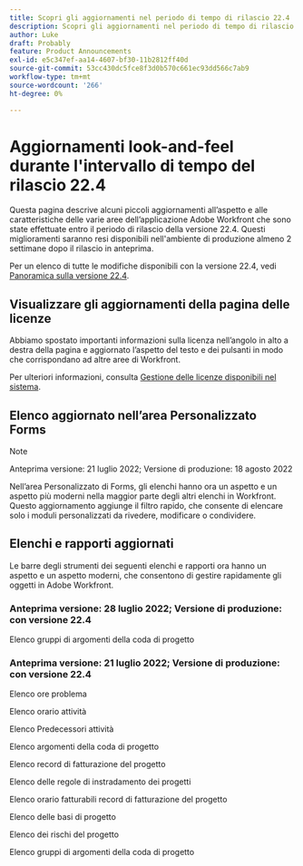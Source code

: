 ```yaml
---
title: Scopri gli aggiornamenti nel periodo di tempo di rilascio 22.4
description: Scopri gli aggiornamenti nel periodo di tempo di rilascio 22.4
author: Luke
draft: Probably
feature: Product Announcements
exl-id: e5c347ef-aa14-4607-bf30-11b2812ff40d
source-git-commit: 53cc430dc5fce8f3d0b570c661ec93dd566c7ab9
workflow-type: tm+mt
source-wordcount: '266'
ht-degree: 0%

---
```


# Aggiornamenti look-and-feel durante l&#39;intervallo di tempo del rilascio 22.4

Questa pagina descrive alcuni piccoli aggiornamenti all’aspetto e alle caratteristiche delle varie aree dell’applicazione Adobe Workfront che sono state effettuate entro il periodo di rilascio della versione 22.4. Questi miglioramenti saranno resi disponibili nell&#39;ambiente di produzione almeno 2 settimane dopo il rilascio in anteprima.

Per un elenco di tutte le modifiche disponibili con la versione 22.4, vedi [Panoramica sulla versione 22.4](/help/quicksilver/product-announcements/product-releases/22.4-release-activity/22-4-release-overview.md).

## Visualizzare gli aggiornamenti della pagina delle licenze

Abbiamo spostato importanti informazioni sulla licenza nell’angolo in alto a destra della pagina e aggiornato l’aspetto del testo e dei pulsanti in modo che corrispondano ad altre aree di Workfront.

Per ulteriori informazioni, consulta [Gestione delle licenze disponibili nel sistema](/help/quicksilver/administration-and-setup/get-started-wf-administration/manage-available-licenses-in-your-system.md).

## Elenco aggiornato nell’area Personalizzato Forms

>[!NOTE]
>
>Anteprima versione: 21 luglio 2022; Versione di produzione: 18 agosto 2022

Nell’area Personalizzato di Forms, gli elenchi hanno ora un aspetto e un aspetto più moderni nella maggior parte degli altri elenchi in Workfront. Questo aggiornamento aggiunge il filtro rapido, che consente di elencare solo i moduli personalizzati da rivedere, modificare o condividere.

## Elenchi e rapporti aggiornati

Le barre degli strumenti dei seguenti elenchi e rapporti ora hanno un aspetto e un aspetto moderni, che consentono di gestire rapidamente gli oggetti in Adobe Workfront.

### Anteprima versione: 28 luglio 2022; Versione di produzione: con versione 22.4

Elenco gruppi di argomenti della coda di progetto

### Anteprima versione: 21 luglio 2022; Versione di produzione: con versione 22.4

Elenco ore problema

Elenco orario attività

Elenco Predecessori attività

Elenco argomenti della coda di progetto

Elenco record di fatturazione del progetto

Elenco delle regole di instradamento dei progetti

Elenco orario fatturabili record di fatturazione del progetto

Elenco delle basi di progetto

Elenco dei rischi del progetto

Elenco gruppi di argomenti della coda di progetto
